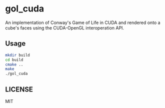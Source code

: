 # gol_cuda

An implementation of Conway's Game of Life in CUDA and rendered onto a cube's faces using the CUDA-OpenGL interoperation API.

## Usage

```bash
mkdir build
cd build
cmake ..
make
./gol_cuda
```

## LICENSE

MIT
